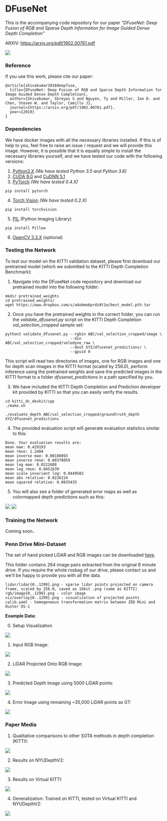 # DFuseNet

This is the accompanying code repository for our paper *"DFuseNet: Deep Fusion
of RGB and Sparse Depth Information for Image Guided Dense Depth Completion"*

ARXIV: https://arxiv.org/pdf/1902.00761.pdf


![](imgs/dfusenet_net.png)


### Reference

If you use this work, please cite our paper:
```
@article{shivakumar2018deepfuse,
  title={DFuseNet: Deep Fusion of RGB and Sparse Depth Information for Image Guided Dense Depth Completion},
  author={Shivakumar, Shreyas S and Nguyen, Ty and Miller, Ian D. and Chen, Steven W. and Taylor, Camillo J},
  journal={https://arxiv.org/pdf/1902.00761.pdf},
  year={2019}
}
```

### Dependencies

We have docker images with all the necessary libraries installed. If this is of help to you, feel free to raise an issue / request and we will provide this image. However, it is possible that it is equally simple to install the necessary libraries yourself, and we have tested our code with the following versions:

1. [Python3.X](https://www.python.org/downloads/release/python-360/) *(We have tested Python 3.5 and Python 3.6)*
2. [CUDA 9.0](https://developer.nvidia.com/cuda-90-download-archive) and [CuDNN 5.1](https://developer.nvidia.com/cudnn)
3. [PyTorch](https://github.com/pytorch/pytorch) *(We have tested 0.4.X)*
```
pip install pytorch
```
4. [Torch Vision](https://github.com/pytorch/vision) *(We have tested 0.2.X)*
```
pip install torchvision
```
5. [PIL](https://pillow.readthedocs.io/en/5.3.x/) (Python Imaging Library)
```
pip install Pillow
```
6. [OpenCV 3.3.X](https://opencv.org/opencv-3-3.html) (optional)

### Testing the Network

To test our model on the KITTI validation dataset, please first download our
pretrained model (which we submitted to the KITTI Depth Completion Benchmark):

1. Navigate into the DFuseNet code repository and download our pretrained model
   into the following folder:
```
mkdir pretrained_weights
cd pretrained_weights/
wget https://www.dropbox.com/s/a4obmo6prdz8t1e/best_model.pth.tar
```

2. Once you have the pretrained weights in the correct folder, you can run the
   *validate_dfusenet.py* script on the KITTI Depth Completion
   *val_selection_cropped* sample set:
```
python3 validate_dfusenet.py --rgbin ABC/val_selection_cropped/image \
                             --din ABC/val_selection_cropped/velodyne_raw \
                             --dout XYZ/dfusenet_predictions/ \
                             --gpuid 0
```
This script will read two directories of images, one for RGB images and one for
depth scan images in the KITTI format (scaled by 256.0), perform inference using
the pretrained weights and save the predicted images in the KITTI format to a
folder *dfusenet_predictions* in a path specified by you.

3. We have included the KITTI Depth Completion and Prediction developer kit
   provided by KITTI so that you can easily verify the results.

```
cd kitti_dc_devkit/cpp
./make.sh
```

```
./evaluate_depth ABC/val_selection_cropped/groundtruth_depth XYZ/dfusenet_predictions
```

4. The provided evaluation script will generate evaluation statistics similar to
   this:

```
Done. Your evaluation results are:
mean mae: 0.429193
mean rmse: 1.2404
mean inverse mae: 0.00180893
mean inverse rmse: 0.00378059
mean log mae: 0.0222688
mean log rmse: 0.0451639
mean scale invariant log: 0.0449502
mean abs relative: 0.0226224
mean squared relative: 0.0035435
```

5. You will also see a folder of generated error maps as well as colormapped depth predictions such as this:

![](/imgs/test_pred.png)
![](/imgs/test_error.png)


### Training the Network

Coming soon..

### Penn Drive Mini-Dataset

The set of hand picked LiDAR and RGB images can be downloaded [here](https://www.dropbox.com/s/8omowkn0iua4avc/penndrive2019.zip?dl=0).

This folder contains 264 image pairs extracted from the original 8 minute drive. If you require the whole rosbag of our drive, please contact us and we'll be happy to provide you with all the data.
```
lidar/lidar{0..1299}.png - sparse lidar points projected on camera frame, scaled by 256.0, saved as 16bit .png (same as KITTI)
rgb/image{0..1299}.png - color image
viz/overlay{0..1299}.png - visualization of projected points
calib.yaml - homogeneous transformation matrix between ZED Mini and Ouster OS-1
```

**Example Data:**

0. Setup Visualization

![](/imgs/ousterzed_setup.JPG)

1. Input RGB Image:

![](/imgs/image482_rgb.png)

2. LiDAR Projected Onto RGB Image:

![](/imgs/overlay482.png)

3. Predicted Depth Image using 5000 LiDAR points:

![](/imgs/lidar482_depth.png)

4. Error Image using remaining ~35,000 LiDAR points as GT:

![](/imgs/lidar482_error.png)

### Paper Media

1. Qualitative comparisons to other SOTA methods in depth completion (KITTI):

![](imgs/dfusenet_kitti.png)

2. Results on NYUDepthV2:

![](imgs/dfusenet_nyudepth.png)

3. Results on Virtual KITTI:

![](imgs/dfusenet_vkitti.png)

4. Generalization: Trained on KITTI, tested on Virtual KITTI and NYUDepthV2:

![](imgs/dfusenet_gen.png)
